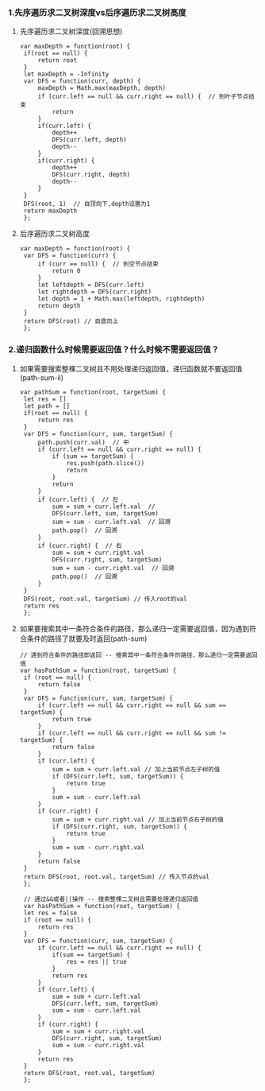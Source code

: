### 1.先序遍历求二叉树深度vs后序遍历求二叉树高度
1. 先序遍历求二叉树深度(回溯思想)
   ```
   var maxDepth = function(root) {
    if(root == null) { 
        return root
    }
    let maxDepth = -Infinity
    var DFS = function(curr, depth) {
        maxDepth = Math.max(maxDepth, depth)
        if (curr.left == null && curr.right == null) {  // 到叶子节点结束
            return 
        }
        if(curr.left) {
            depth++
            DFS(curr.left, depth)
            depth--
        }
        if(curr.right) {
            depth++
            DFS(curr.right, depth)
            depth--
        }
    }
    DFS(root, 1)  // 自顶向下,depth设置为1
    return maxDepth
    };
2. 后序遍历求二叉树高度
   ```
   var maxDepth = function(root) {
    var DFS = function(curr) {
        if (curr == null) {  // 到空节点结束
            return 0
        }
        let leftdepth = DFS(curr.left)
        let rightdepth = DFS(curr.right)
        let depth = 1 + Math.max(leftdepth, rightdepth)
        return depth 
    }
    return DFS(root) // 自底向上
    };
### 2.递归函数什么时候需要返回值？什么时候不需要返回值？
1. 如果需要搜索整棵二叉树且不用处理递归返回值，递归函数就不要返回值(path-sum-ii)
   ```
   var pathSum = function(root, targetSum) {
    let res = []
    let path = []
    if(root == null) {
        return res
    }
    var DFS = function(curr, sum, targetSum) {
        path.push(curr.val)  // 中
        if (curr.left == null && curr.right == null) {
            if (sum == targetSum) {
                res.push(path.slice())
                return
            }
            return 
        }
        if (curr.left) {  // 左
            sum = sum + curr.left.val  // 
            DFS(curr.left, sum, targetSum)
            sum = sum - curr.left.val  // 回溯
            path.pop()  // 回溯
        }
        if (curr.right) {  // 右
            sum = sum + curr.right.val
            DFS(curr.right, sum, targetSum)
            sum = sum - curr.right.val  // 回溯
            path.pop()  // 回溯
        }
    }
    DFS(root, root.val, targetSum) // 传入root的val
    return res
    };
2. 如果要搜索其中一条符合条件的路径，那么递归一定需要返回值，因为遇到符合条件的路径了就要及时返回(path-sum)
   ```
   // 遇到符合条件的路径即返回 -- 搜索其中一条符合条件的路径，那么递归一定需要返回值
   var hasPathSum = function(root, targetSum) {
    if (root == null) {
        return false
    }
    var DFS = function(curr, sum, targetSum) {
        if (curr.left == null && curr.right == null && sum == targetSum) {
            return true
        }
        if (curr.left == null && curr.right == null && sum != targetSum) {
            return false
        }
        if (curr.left) {
            sum = sum + curr.left.val // 加上当前节点左子树的值
            if (DFS(curr.left, sum, targetSum)) {
                return true
            }
            sum = sum - curr.left.val
        }
        if (curr.right) {
            sum = sum + curr.right.val // 加上当前节点右子树的值
            if (DFS(curr.right, sum, targetSum)) {
                return true
            }
            sum = sum - curr.right.val
        }
        return false
    }
    return DFS(root, root.val, targetSum) // 传入节点的val
    };

    // 通过&&或者||操作 -- 搜索整棵二叉树且需要处理递归返回值
    var hasPathSum = function(root, targetSum) {
    let res = false
    if (root == null) {
        return res
    }
    var DFS = function(curr, sum, targetSum) {
        if (curr.left == null && curr.right == null) {
            if(sum == targetSum) {
                res = res || true
            } 
            return res
        }
        if (curr.left) {
            sum = sum + curr.left.val
            DFS(curr.left, sum, targetSum)
            sum = sum - curr.left.val
        }
        if (curr.right) {
            sum = sum + curr.right.val
            DFS(curr.right, sum, targetSum)
            sum = sum - curr.right.val
        }
        return res
    }
    return DFS(root, root.val, targetSum)
    };